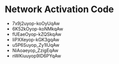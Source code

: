 # Network Activation Code
* 7x9j2uyop-koOyUqAw
* 6K52kOyop-koNMkqAw
* fUEaeOyop-kZQSkqAw
* IiPXXeyop-kGK3gqAw
* u5P6Suyop_Zy1IUqAw
* NiAoaeyop_ZzigEqAw
* nWKiuuyop9ID6PYqAw